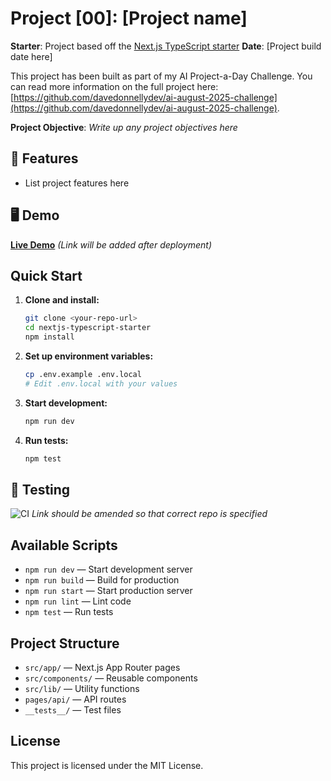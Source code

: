 # Project [00]: [Project name]

**Starter**: Project based off the [Next.js TypeScript starter](https://github.com/davedonnellydev/nextjs-typescript-starter)
**Date**: [Project build date here]

This project has been built as part of my AI Project-a-Day Challenge. You can read more information on the full project here: [https://github.com/davedonnellydev/ai-august-2025-challenge](https://github.com/davedonnellydev/ai-august-2025-challenge).

**Project Objective**: *Write up any project objectives here*



## 🚀 Features

- List project features here


## 🖥️ Demo

**[Live Demo](https://your-demo-url.com)**
*(Link will be added after deployment)*

## Quick Start

1. **Clone and install:**
   ```bash
   git clone <your-repo-url>
   cd nextjs-typescript-starter
   npm install
   ```

2. **Set up environment variables:**
   ```bash
   cp .env.example .env.local
   # Edit .env.local with your values
   ```

3. **Start development:**
   ```bash
   npm run dev
   ```

4. **Run tests:**
   ```bash
   npm test
   ```


## 🧪 Testing

![CI](https://github.com/davedonnellydev/nextjs-typescript-starter/actions/workflows/ci.yml/badge.svg)
*Link should be amended so that correct repo is specified*

## Available Scripts

- `npm run dev` — Start development server
- `npm run build` — Build for production
- `npm run start` — Start production server
- `npm run lint` — Lint code
- `npm test` — Run tests

## Project Structure

- `src/app/` — Next.js App Router pages
- `src/components/` — Reusable components
- `src/lib/` — Utility functions
- `pages/api/` — API routes
- `__tests__/` — Test files

## License

This project is licensed under the MIT License.
